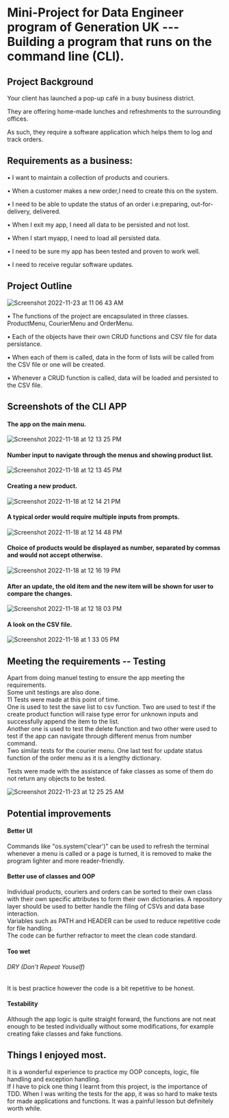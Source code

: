 # Mini-Project for Data Engineer program of Generation UK  --- Building a program that runs on the command line (CLI).   

## Project Background

Your client has launched a pop-up café in a busy business district. 

They are offering home-made lunches and refreshments to the surrounding offices. 

As such, they require a software application which helps them to log and track orders.  

## Requirements as a business:

• I want to maintain a collection of products and couriers.

• When a customer makes a new order,I need to create this on the system.

• I need to be able to update the status of an order i.e:preparing, out-for-delivery, delivered.

• When I exit my app, I need all data to be persisted and not lost.

• When I start myapp, I need to load all persisted data.

• I need to be sure my app has been tested and proven to work well.

• I need to receive regular software updates.

## Project Outline

![Screenshot 2022-11-23 at 11 06 43 AM](https://user-images.githubusercontent.com/108125998/203532038-2e3fa99e-cb30-4b18-813e-75edf56721dc.png)

• The functions of the project are encapsulated in three classes. ProductMenu, CourierMenu and OrderMenu.  

• Each of the objects have their own CRUD functions and CSV file for data persistance.  

• When each of them is called, data in the form of lists will be called from the CSV file or one will be created.  

• Whenever a CRUD function is called, data will be loaded and persisted to the CSV file.  
## Screenshots of the CLI APP
#### The app on the main menu. 
![Screenshot 2022-11-18 at 12 13 25 PM](https://user-images.githubusercontent.com/108125998/202704677-cb735e45-3ac6-46de-8ee3-74007d307146.png)
#### Number input to navigate through the menus and showing product list.
![Screenshot 2022-11-18 at 12 13 45 PM](https://user-images.githubusercontent.com/108125998/202704655-0959f650-f2e6-4e27-aafc-448e5fcb986a.png)  
#### Creating a new product.
![Screenshot 2022-11-18 at 12 14 21 PM](https://user-images.githubusercontent.com/108125998/202704631-e43547f2-c725-455e-a63c-2da1b52a7147.png)  
#### A typical order would require multiple inputs from prompts.
![Screenshot 2022-11-18 at 12 14 48 PM](https://user-images.githubusercontent.com/108125998/202704619-43a2a9b1-c322-4616-829d-99286fe65549.png)  
#### Choice of products would be displayed as number, separated by commas and would not accept otherwise.
![Screenshot 2022-11-18 at 12 16 19 PM](https://user-images.githubusercontent.com/108125998/202704585-3eea437f-f439-491a-ae7a-ecceedc59fb4.png)  
#### After an update, the old item and the new item will be shown for user to compare the changes.
![Screenshot 2022-11-18 at 12 18 03 PM](https://user-images.githubusercontent.com/108125998/202704553-d16847a0-7517-4b5a-860c-eb60802992b5.png)  
#### A look on the CSV file.
![Screenshot 2022-11-18 at 1 33 05 PM](https://user-images.githubusercontent.com/108125998/202716799-c34c2e41-e9c6-4dcf-8f28-86a3f8d8f6da.png)

## Meeting the requirements -- Testing
Apart from doing manuel testing to ensure the app meeting the requirements.  
Some unit testings are also done.   
11 Tests were made at this point of time.  
One is used to test the save list to csv function.
Two are used to test if the create product function will raise type error for unknown inputs and successfully append the item to the list.  
Another one is used to test the delete function and two other were used to test if the app can navigate through different menus from number command.  
Two similar tests for the courier menu.
One last test for update status function of the order menu as it is a lengthy dictionary.  

Tests were made with the assistance of fake classes as some of them do not return any objects to be tested.  

![Screenshot 2022-11-23 at 12 25 25 AM](https://user-images.githubusercontent.com/108125998/203447393-b35f2753-42f1-4d73-a6e0-883ef320318f.png)


## Potential improvements  
#### Better UI
Commands like "os.system('clear')" can be used to refresh the terminal whenever a menu is called or a page is turned, it is removed to make the program lighter and more reader-friendly.  
#### Better use of classes and OOP
Individual products, couriers and orders can be sorted to their own class with their own specific attributes to form their own dictionaries.
A repository layer should be used to better handle the filing of CSVs and data base interaction.  
Variables such as PATH and HEADER can be used to reduce repetitive code for file handling.  
The code can be further refractor to meet the clean code standard.

#### Too wet
###### DRY (Don't Repeat Youself)  
It is best practice however the code is a bit repetitive to be honest.  
#### Testability
Although the app logic is quite straight forward, the functions are not neat enough to be tested individually without some modifications, for example creating fake classes and fake functions.

## Things I enjoyed most.
It is a wonderful experience to practice my OOP concepts, logic, file handling and exception handling.  
If I have to pick one thing I learnt from this project, is the importance of TDD.
When I was writing the tests for the app, it was so hard to make tests for made applications and functions.
It was a painful lesson but definitely worth while.  


